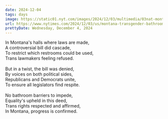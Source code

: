 ```yaml
---
date: 2024-12-04
tags: days
image: https://static01.nyt.com/images/2024/12/03/multimedia/03nat-montana-trans-1-vkbj/03nat-montana-trans-1-vkbj-facebookJumbo.jpg
url: https://www.nytimes.com/2024/12/03/us/montana-transgender-bathrooms-zooey-zephyr.html
prettyDate: Wednesday, December 4, 2024
---
```

In Montana's halls where laws are made,<br>A controversial bill did cascade,<br>To restrict which restrooms could be used,<br>Trans lawmakers feeling refused.<br><br>But in a twist, the bill was denied,<br>By voices on both political sides,<br>Republicans and Democrats unite,<br>To ensure all legislators find respite.<br><br>No bathroom barriers to impede,<br>Equality's upheld in this deed,<br>Trans rights respected and affirmed,<br>In Montana, progress is confirmed.
